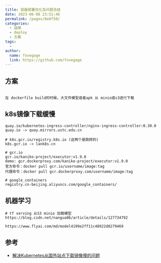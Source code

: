 ```yaml
---
title: 容器部署优化及问题总结
date: 2023-06-08 23:51:46
permalink: /pages/6e6f50/
categories:
  - 运维
  - deploy
  - 方案
tags:
  -
author:
  name: fovegage
  link: https://github.com/fovegage
---
```


## 方案

```

在 dockerfile build的时候，大文件模型或者apk 从 minio或s3进行下载

```

## k8s镜像下载缓慢

```
quay.io/kubernetes-ingress-controller/nginx-ingress-controller:0.30.0
quay.io -> quay.mirrors.ustc.edu.cn

# k8s.gcr.io/registry.k8s.io (这两个是跳转的)
k8s.gcr.io -> lank8s.cn

# gcr.io
gcr.io/kaniko-project/executor:v1.9.0
demo: gcr.dockerproxy.com/kaniko-project/executor:v1.9.0
官方命令：docker pull gcr.io/username/image:tag
代理命令：docker pull gcr.dockerproxy.com/username/image:tag

# google_containers
registry.cn-beijing.aliyuncs.com/google_containers/
```

## 机器学习

```
# tf serving 从S3 minio 加载模型
https://blog.csdn.net/nangua06/article/details/127734792

https://www.flyai.com/md/model4199e2ff11c48922d8279469
```

## 参考

- [解决Kubernetes从国外站点下载镜像慢的问题](https://junjie2018.github.io/notes/%E5%AE%B9%E5%99%A8%E6%8A%80%E6%9C%AF/kubernetes/%E8%A7%A3%E5%86%B3kubernetes%E4%BB%8E%E5%9B%BD%E5%A4%96%E7%AB%99%E7%82%B9%E4%B8%8B%E8%BD%BD%E9%95%9C%E5%83%8F%E6%85%A2%E7%9A%84%E9%97%AE%E9%A2%98/)